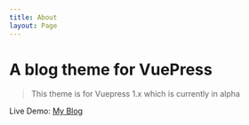 ```yaml
---
title: About
layout: Page
---
```


# A blog theme for VuePress

> This theme is for Vuepress 1.x which is currently in alpha

Live Demo: [My Blog](https://ououe.com)

